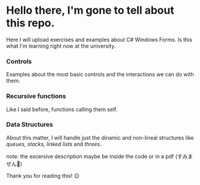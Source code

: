 # Hello there, I'm gone to tell about this repo.

Here I will upload exercises and examples about C# Windows Forms. Is this what I'm learning right now at the university.

### Controls

Examples about the most basic controls and the interactions we can do with them. 

### Recursive functions

Like I said before, functions calling them self.

### Data Structures

About this matter, I will handle just the dinamic and non-lineal structures like _queues, stacks, linked lists_ and _threes_.

note: the excersive description maybe be inside the code or in a pdf (すみません:pray:)

Thank you for reading this! :wink:
